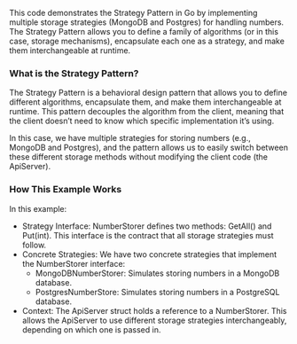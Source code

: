 This code demonstrates the Strategy Pattern in Go by implementing multiple storage strategies (MongoDB and Postgres) for handling numbers. The Strategy Pattern allows you to define a family of algorithms (or in this case, storage mechanisms), encapsulate each one as a strategy, and make them interchangeable at runtime.

### What is the Strategy Pattern?
The Strategy Pattern is a behavioral design pattern that allows you to define different algorithms, encapsulate them, and make them interchangeable at runtime. This pattern decouples the algorithm from the client, meaning that the client doesn’t need to know which specific implementation it’s using.

In this case, we have multiple strategies for storing numbers (e.g., MongoDB and Postgres), and the pattern allows us to easily switch between these different storage methods without modifying the client code (the ApiServer).

### How This Example Works
In this example:
- Strategy Interface: NumberStorer defines two methods: GetAll() and Put(int). This interface is the contract that all storage strategies must follow.
- Concrete Strategies: We have two concrete strategies that implement the NumberStorer interface:
  - MongoDBNumberStorer: Simulates storing numbers in a MongoDB database.
  - PostgresNumberStore: Simulates storing numbers in a PostgreSQL database.
- Context: The ApiServer struct holds a reference to a NumberStorer. This allows the ApiServer to use different storage strategies interchangeably, depending on which one is passed in.

